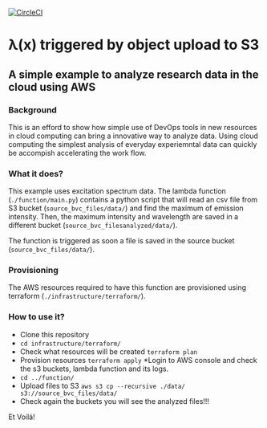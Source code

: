 [![CircleCI](https://circleci.com/gh/bvcotero/lambda_demo/tree/master.svg?style=shield&vg)](https://circleci.com/gh/bvcotero/lambda_demo/tree/master)

# &#955;(x) triggered by object upload to S3
## A simple example to analyze research data in the cloud using AWS



### Background

This is an efford to show how simple use of DevOps tools in new resources in cloud computing can bring a innovative way 
to analyze data. Using cloud computing the simplest analysis of everyday experiemntal data can quickly be accompish accelerating the work flow.

### What it does?

This example uses excitation spectrum data. The lambda function (```./function/main.py```) contains a python script 
that will read an csv file from S3 bucket (```source_bvc_files/data/```) and find the maximum of emission intensity.
Then, the maximum intensity and wavelength are saved in a different bucket (```source_bvc_filesanalyzed/data/```).

The function is triggered as soon a file is saved in the source bucket (```source_bvc_files/data/```).

### Provisioning

The AWS resources required to have this function are provisioned using terraform (```./infrastructure/terraform/```).

### How to use it?

* Clone this repository
* ```cd infrastructure/terraform/```
* Check what resources will be created ```terraform plan```
* Provision resources ```terraform apply```
*Login to AWS console and check the s3 buckets, lambda function and its logs.
* ```cd ../function/```
* Upload files to S3 ```aws s3 cp --recursive ./data/ s3://source_bvc_files/data/```
* Check again the buckets you will see the analyzed files!!!

Et Voilá!
